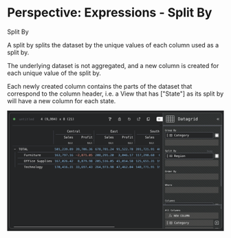 # Perspective: Expressions - Split By

Split By

A split by splits the dataset by the unique values of each column used as a split by. 

The underlying dataset is not aggregated, and a new column is created for each unique value of the split by. 

Each newly created column contains the parts of the dataset that correspond to the column header, i.e. a View that has ["State"] as its split by will have a new column for each state.

![Split By Example](./images/user/042_Perspective__Expressions___Split_By_1.png)

